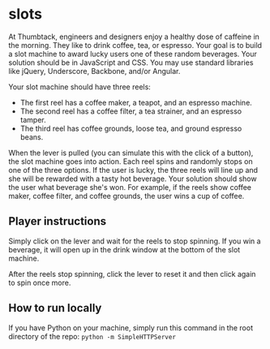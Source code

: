 # slots

At Thumbtack, engineers and designers enjoy a healthy dose of caffeine in the morning. They like to drink coffee, tea, or espresso. Your goal is to build a slot machine to award lucky users one of these random beverages. Your solution should be in JavaScript and CSS. You may use standard libraries like jQuery, Underscore, Backbone, and/or Angular.

Your slot machine should have three reels:

- The first reel has a coffee maker, a teapot, and an espresso machine.
- The second reel has a coffee filter, a tea strainer, and an espresso tamper.
- The third reel has coffee grounds, loose tea, and ground espresso beans.

When the lever is pulled (you can simulate this with the click of a button), the slot machine goes into action. Each reel spins and randomly stops on one of the three options. If the user is lucky, the three reels will line up and she will be rewarded with a tasty hot beverage. Your solution should show the user what beverage she's won. For example, if the reels show coffee maker, coffee filter, and coffee grounds, the user wins a cup of coffee.

## Player instructions

Simply click on the lever and wait for the reels to stop spinning.  If you win a beverage, it will open up in the drink window at the bottom of the slot machine.  

After the reels stop spinning, click the lever to reset it and then click again to spin once more.

## How to run locally

If you have Python on your machine, simply run this command in the root directory of the repo:
`python -m SimpleHTTPServer`

